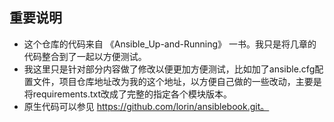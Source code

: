 ## 重要说明
- 这个仓库的代码来自 《Ansible_Up-and-Running》 一书。我只是将几章的代码整合到了一起以方便测试。
- 我这里只是针对部分内容做了修改以便更加方便测试，比如加了ansible.cfg配置文件，项目仓库地址改为我的这个地址，以方便自己做的一些改动，主要是将requirements.txt改成了完整的指定各个模块版本。
- 原生代码可以参见 https://github.com/lorin/ansiblebook.git。


